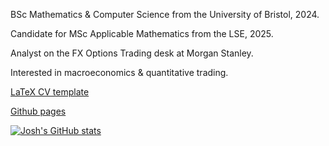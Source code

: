 BSc Mathematics & Computer Science from the University of Bristol, 2024.

Candidate for MSc Applicable Mathematics from the LSE, 2025.

Analyst on the FX Options Trading desk at Morgan Stanley.

Interested in macroeconomics & quantitative trading.

[LaTeX CV template](https://github.com/jgacton/LaTeX-CV-Template)

[Github pages](http://jgacton.github.io) 

[![Josh's GitHub stats](https://github-readme-stats.vercel.app/api?username=jgacton&show_icons=true&theme=transparent)](https://github.com/anuraghazra/github-readme-stats)
